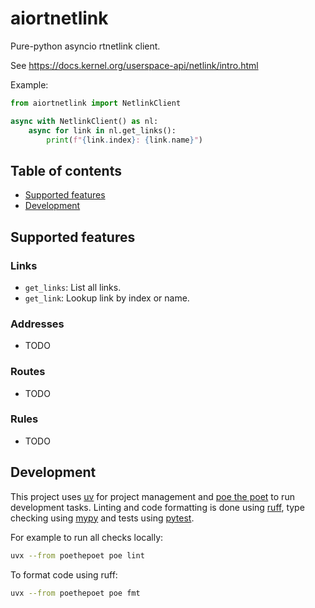 # aiortnetlink

Pure-python asyncio rtnetlink client.

See https://docs.kernel.org/userspace-api/netlink/intro.html

Example:
```Python
from aiortnetlink import NetlinkClient

async with NetlinkClient() as nl:
    async for link in nl.get_links():
        print(f"{link.index}: {link.name}")
```

## Table of contents

- [Supported features](#supported-features)
- [Development](#development)

## Supported features

### Links
- `get_links`: List all links.
- `get_link`: Lookup link by index or name.

### Addresses
- TODO

### Routes
- TODO

### Rules
- TODO

## Development

This project uses [uv](https://docs.astral.sh/uv/) for project management and [poe the poet](https://poethepoet.natn.io) to run development tasks.
Linting and code formatting is done using [ruff](https://docs.astral.sh/ruff/), type checking using [mypy](https://mypy.readthedocs.io/en/stable/)
and tests using [pytest](https://docs.pytest.org/en/stable/).

For example to run all checks locally:
```bash
uvx --from poethepoet poe lint
```

To format code using ruff:
```bash
uvx --from poethepoet poe fmt
```
